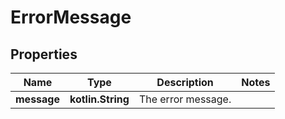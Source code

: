 
# ErrorMessage

## Properties
Name | Type | Description | Notes
------------ | ------------- | ------------- | -------------
**message** | **kotlin.String** | The error message. | 



